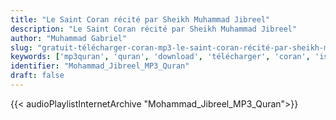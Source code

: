 ```yaml
---
title: "Le Saint Coran récité par Sheikh Muhammad Jibreel"
description: "Le Saint Coran récité par Sheikh Muhammad Jibreel"
author: "Muhammad Gabriel"
slug: "gratuit-télécharger-coran-mp3-le-saint-coran-récité-par-sheikh-muhammad-jibreel"
keywords: ['mp3quran', 'quran', 'download', 'télécharger', 'coran', 'islam', 'Mohammad', 'Jibreel', 'muhamed', 'jibril', 'muhamad', 'muhammad', 'jebreel', 'محمد', 'جبريل', 'قرآن', 'مصحف', 'مرتل', 'مجود', 'القرآن', 'الكريم', 'المصحف', 'المرتل', 'المجود', 'إسلام', 'تحميل']
identifier: "Mohammad_Jibreel_MP3_Quran"
draft: false
---
```


{{< audioPlaylistInternetArchive "Mohammad_Jibreel_MP3_Quran">}}
